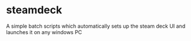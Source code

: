 # steamdeck
A simple batch scripts which automatically sets up the steam deck UI and launches it on any windows PC
